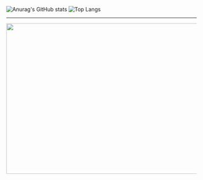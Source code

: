 ![Anurag's GitHub stats](https://github-readme-stats.vercel.app/api?username=Yeong-Huns&hide=stars,issues&show=reviews,prs_merged,prs_merged_percentage&show_icons=true&theme=transparent)
![Top Langs](https://github-readme-stats.vercel.app/api/top-langs/?username=Yeong-Huns&hide=css,less&langs_count=6&layout=donut)

* * *

<a href="https://www.gitanimals.org/en_US?utm_medium=image&utm_source=Yeong-Huns&utm_content=farm">
<img
  src="https://render.gitanimals.org/farms/Yeong-Huns"
  width="800"
  height="400"
/>
</a>

